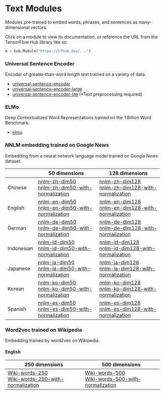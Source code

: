 # Text Modules

Modules pre-trained to embed words, phrases, and sentences as many-dimensional
vectors.

Click on a module to view its documentation, or reference the URL from the
TensorFlow Hub library like so:

```python
m = hub.Module("https://tfhub.dev/...")
```

### Universal Sentence Encoder
Encoder of greater-than-word length text trained on a variety of data.

* [universal-sentence-encoder](https://tfhub.dev/google/universal-sentence-encoder/2)
* [universal-sentence-encoder-large](https://tfhub.dev/google/universal-sentence-encoder-large/2)
* [universal-sentence-encoder-lite](https://tfhub.dev/google/universal-sentence-encoder-lite/2) (\*Text preprocessing required)

### ELMo
Deep Contextualized Word Representations trained on the 1 Billion Word Benchmark.

* [elmo](https://tfhub.dev/google/elmo/2)

### NNLM embedding trained on Google News
Embedding from a neural network language model trained on Google News dataset.

|            | 50 dimensions | 128 dimensions |
|------------|---------------|----------------|
| Chinese    | [nnlm-zh-dim50](https://tfhub.dev/google/nnlm-zh-dim50/1) <br/> [nnlm-zh-dim50-with-normalization](https://tfhub.dev/google/nnlm-zh-dim50-with-normalization/1) | [nnlm-zh-dim128](https://tfhub.dev/google/nnlm-zh-dim128/1) <br/> [nnlm-zh-dim128-with-normalization](https://tfhub.dev/google/nnlm-zh-dim128-with-normalization/1)
| English    | [nnlm-en-dim50](https://tfhub.dev/google/nnlm-en-dim50/1) <br/> [nnlm-en-dim50-with-normalization](https://tfhub.dev/google/nnlm-en-dim50-with-normalization/1) | [nnlm-en-dim128](https://tfhub.dev/google/nnlm-en-dim128/1) <br/> [nnlm-en-dim128-with-normalization](https://tfhub.dev/google/nnlm-en-dim128-with-normalization/1)
| German     | [nnlm-de-dim50](https://tfhub.dev/google/nnlm-de-dim50/1) <br/> [nnlm-de-dim50-with-normalization](https://tfhub.dev/google/nnlm-de-dim50-with-normalization/1) | [nnlm-de-dim128](https://tfhub.dev/google/nnlm-de-dim128/1) <br/> [nnlm-de-dim128-with-normalization](https://tfhub.dev/google/nnlm-de-dim128-with-normalization/1)
| Indonesian | [nnlm-id-dim50](https://tfhub.dev/google/nnlm-id-dim50/1) <br/> [nnlm-id-dim50-with-normalization](https://tfhub.dev/google/nnlm-id-dim50-with-normalization/1) | [nnlm-id-dim128](https://tfhub.dev/google/nnlm-id-dim128/1) <br/> [nnlm-id-dim128-with-normalization](https://tfhub.dev/google/nnlm-id-dim128-with-normalization/1)
| Japanese   | [nnlm-ja-dim50](https://tfhub.dev/google/nnlm-ja-dim50/1) <br/> [nnlm-ja-dim50-with-normalization](https://tfhub.dev/google/nnlm-ja-dim50-with-normalization/1) | [nnlm-ja-dim128](https://tfhub.dev/google/nnlm-ja-dim128/1) <br/> [nnlm-ja-dim128-with-normalization](https://tfhub.dev/google/nnlm-ja-dim128-with-normalization/1)
| Korean     | [nnlm-ko-dim50](https://tfhub.dev/google/nnlm-ko-dim50/1) <br/> [nnlm-ko-dim50-with-normalization](https://tfhub.dev/google/nnlm-ko-dim50-with-normalization/1) | [nnlm-ko-dim128](https://tfhub.dev/google/nnlm-ko-dim128/1) <br/> [nnlm-ko-dim128-with-normalization](https://tfhub.dev/google/nnlm-ko-dim128-with-normalization/1)
| Spanish    | [nnlm-es-dim50](https://tfhub.dev/google/nnlm-es-dim50/1) <br/> [nnlm-es-dim50-with-normalization](https://tfhub.dev/google/nnlm-es-dim50-with-normalization/1) | [nnlm-es-dim128](https://tfhub.dev/google/nnlm-es-dim128/1) <br/> [nnlm-es-dim128-with-normalization](https://tfhub.dev/google/nnlm-es-dim128-with-normalization/1)

### Word2vec trained on Wikipedia
Embedding trained by word2vec on Wikipedia.

#### English
| 250 dimensions | 500 dimensions |
|----------------|----------------|
| [Wiki-words-250](https://tfhub.dev/google/Wiki-words-250/1) <br/> [Wiki-words-250-with-normalization](https://tfhub.dev/google/Wiki-words-250-with-normalization/1) | [Wiki-words-500](https://tfhub.dev/google/Wiki-words-500/1) <br/> [Wiki-words-500-with-normalization](https://tfhub.dev/google/Wiki-words-500-with-normalization/1)

